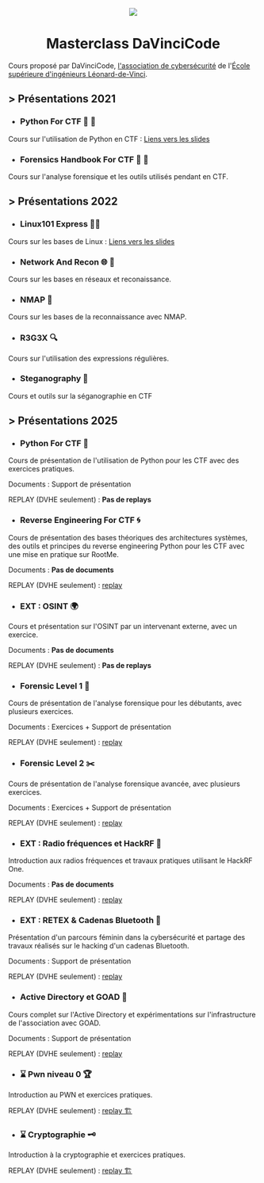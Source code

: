 <center>



![](images/davincicode.png)

# Masterclass DaVinciCode

</center>

Cours proposé par DaVinciCode, [l'association de cybersécurité](https://davincicode.fr/) de l'[École supérieure d'ingénieurs Léonard-de-Vinci](https://www.esilv.fr/).

## >  Présentations 2021

  - ### Python For CTF 🐍 🚩

Cours sur l'utilisation de Python en CTF : [Liens vers les slides](https://github.com/DaVinciCodeCTF/linux101-express/raw/master/python_for_ctf/python.pdf)

  - ### Forensics Handbook For CTF 🔬 📖 

Cours sur l'analyse forensique et les outils utilisés pendant en CTF.


## > Présentations 2022

- ### Linux101 Express 🚂🐧

Cours sur les bases de Linux : [Liens vers les slides](https://github.com/DaVinciCodeCTF/linux101-express/raw/master/linux101/introduction.pdf)

- ### Network And Recon 🌐 🔭 

Cours sur les bases en réseaux et reconaissance.

- ### NMAP 👀

Cours sur les bases de la reconnaissance avec NMAP.

- ### R3G3X 🔍

Cours sur l'utilisation des expressions régulières.

- ### Steganography 🎨

Cours et outils sur la séganographie en CTF

## > Présentations 2025

- ### Python For CTF  🐍

Cours de présentation de l'utilisation de Python pour les CTF avec des exercices pratiques.

Documents : Support de présentation

REPLAY (DVHE seulement) :  **Pas de replays**

- ### Reverse Engineering For CTF 🌀

Cours de présentation des bases théoriques des architectures systèmes, des outils et principes du reverse engineering Python pour les CTF avec une mise en pratique sur RootMe.

Documents : **Pas de documents**

REPLAY (DVHE seulement) : [replay](https://devinci.sharepoint.com/sites/DavincicodeBureau2022-2023/_layouts/15/guestaccess.aspx?share=EV_ig9BQR5dLvrNYTftGEJsBCmLkbcGek0_vbEPNU_bdoA&e=sl9N0A)

- ### EXT : OSINT 🌍

Cours et présentation sur l'OSINT par un intervenant externe, avec un exercice.

Documents : **Pas de documents**

REPLAY (DVHE seulement) : **Pas de replays**

- ### Forensic Level 1 🔨

Cours de présentation de l'analyse forensique pour les débutants, avec plusieurs exercices.

Documents : Exercices + Support de présentation

REPLAY (DVHE seulement) : [replay](https://devinci.sharepoint.com/sites/DavincicodeBureau2022-2023/_layouts/15/guestaccess.aspx?share=EcFaibfHzWlDr8q0Hlvkj8EB4mVRPT8iwSwXmqi9sf-YMg&e=LDtbje)

- ### Forensic Level 2 ✂️

Cours de présentation de l'analyse forensique avancée, avec plusieurs exercices.

Documents : Exercices + Support de présentation

REPLAY (DVHE seulement) : [replay](https://devinci.sharepoint.com/sites/DavincicodeBureau2022-2023/_layouts/15/guestaccess.aspx?share=EWTQ6MGYCdtBmH3dJc-Sf5MBpjOnrpslMioQkBbyl-C59w&e=mYnH9p)

-  ### EXT : Radio fréquences et HackRF 📡

Introduction aux radios fréquences et travaux pratiques utilisant le HackRF One.

Documents : **Pas de documents**

REPLAY (DVHE seulement) : [replay](https://devinci.sharepoint.com/sites/DavincicodeBureau2022-2023/_layouts/15/guestaccess.aspx?share=EaIEIZ8ykP1Mg8Fas-BcIAoBMQ5a9QeZyeDfrKl7Iuf-Vg&e=HjZHUt)

- ### EXT : RETEX & Cadenas Bluetooth 🔐

Présentation d'un parcours féminin dans la cybersécurité et partage des travaux réalisés sur le hacking d'un cadenas Bluetooth.

Documents : Support de présentation

REPLAY (DVHE seulement) : [replay](https://devinci.sharepoint.com/sites/DavincicodeBureau2022-2023/_layouts/15/guestaccess.aspx?share=Ec5AiF1Zg7FLm_dTKa28BwgBKglhCxK3bCmX68PbGwnhDA&e=DFIycm)

- ### Active Directory et GOAD 👑

Cours complet sur l'Active Directory et expérimentations sur l'infrastructure de l'association avec GOAD.

Documents : Support de présentation

REPLAY (DVHE seulement) : [replay](https://devinci.sharepoint.com/sites/DavincicodeBureau2022-2023/_layouts/15/guestaccess.aspx?share=EQ5F_bZ34h1HkeuxSrN8vHgBhBXXgOpdEmuNsgecazydiw&e=elp5Ez)

- ### ⌛ Pwn niveau 0 🏆

Introduction au PWN et exercices pratiques.

REPLAY (DVHE seulement) : [replay 🏗️]()

- ### ⌛ Cryptographie 🗝️

Introduction à la cryptographie et exercices pratiques.

REPLAY (DVHE seulement) : [replay 🏗️]()